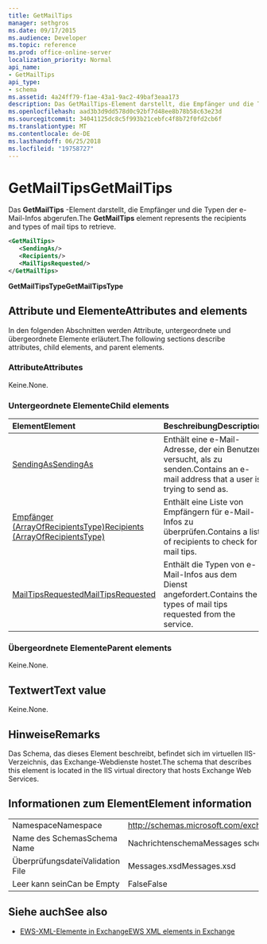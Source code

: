 ```yaml
---
title: GetMailTips
manager: sethgros
ms.date: 09/17/2015
ms.audience: Developer
ms.topic: reference
ms.prod: office-online-server
localization_priority: Normal
api_name:
- GetMailTips
api_type:
- schema
ms.assetid: 4a24ff79-f1ae-43a1-9ac2-49baf3eaa173
description: Das GetMailTips-Element darstellt, die Empfänger und die Typen der e-Mail-Infos abgerufen.
ms.openlocfilehash: aad3b3d9dd578d0c92bf7d48ee8b78b58c63e23d
ms.sourcegitcommit: 34041125dc8c5f993b21cebfc4f8b72f0fd2cb6f
ms.translationtype: MT
ms.contentlocale: de-DE
ms.lasthandoff: 06/25/2018
ms.locfileid: "19758727"
---
```

# <a name="getmailtips"></a><span data-ttu-id="ce0af-103">GetMailTips</span><span class="sxs-lookup"><span data-stu-id="ce0af-103">GetMailTips</span></span>

<span data-ttu-id="ce0af-104">Das **GetMailTips** -Element darstellt, die Empfänger und die Typen der e-Mail-Infos abgerufen.</span><span class="sxs-lookup"><span data-stu-id="ce0af-104">The **GetMailTips** element represents the recipients and types of mail tips to retrieve.</span></span> 
  
```XML
<GetMailTips>
   <SendingAs/>
   <Recipients/>
   <MailTipsRequested/>
</GetMailTips>
```

 <span data-ttu-id="ce0af-105">**GetMailTipsType**</span><span class="sxs-lookup"><span data-stu-id="ce0af-105">**GetMailTipsType**</span></span>
## <a name="attributes-and-elements"></a><span data-ttu-id="ce0af-106">Attribute und Elemente</span><span class="sxs-lookup"><span data-stu-id="ce0af-106">Attributes and elements</span></span>

<span data-ttu-id="ce0af-107">In den folgenden Abschnitten werden Attribute, untergeordnete und übergeordnete Elemente erläutert.</span><span class="sxs-lookup"><span data-stu-id="ce0af-107">The following sections describe attributes, child elements, and parent elements.</span></span>
  
### <a name="attributes"></a><span data-ttu-id="ce0af-108">Attribute</span><span class="sxs-lookup"><span data-stu-id="ce0af-108">Attributes</span></span>

<span data-ttu-id="ce0af-109">Keine.</span><span class="sxs-lookup"><span data-stu-id="ce0af-109">None.</span></span>
  
### <a name="child-elements"></a><span data-ttu-id="ce0af-110">Untergeordnete Elemente</span><span class="sxs-lookup"><span data-stu-id="ce0af-110">Child elements</span></span>

|<span data-ttu-id="ce0af-111">**Element**</span><span class="sxs-lookup"><span data-stu-id="ce0af-111">**Element**</span></span>|<span data-ttu-id="ce0af-112">**Beschreibung**</span><span class="sxs-lookup"><span data-stu-id="ce0af-112">**Description**</span></span>|
|:-----|:-----|
|[<span data-ttu-id="ce0af-113">SendingAs</span><span class="sxs-lookup"><span data-stu-id="ce0af-113">SendingAs</span></span>](sendingas.md) <br/> |<span data-ttu-id="ce0af-114">Enthält eine e-Mail-Adresse, der ein Benutzer versucht, als zu senden.</span><span class="sxs-lookup"><span data-stu-id="ce0af-114">Contains an e-mail address that a user is trying to send as.</span></span>  <br/> |
|[<span data-ttu-id="ce0af-115">Empfänger (ArrayOfRecipientsType)</span><span class="sxs-lookup"><span data-stu-id="ce0af-115">Recipients (ArrayOfRecipientsType)</span></span>](recipients-arrayofrecipientstype.md) <br/> |<span data-ttu-id="ce0af-116">Enthält eine Liste von Empfängern für e-Mail-Infos zu überprüfen.</span><span class="sxs-lookup"><span data-stu-id="ce0af-116">Contains a list of recipients to check for mail tips.</span></span>  <br/> |
|[<span data-ttu-id="ce0af-117">MailTipsRequested</span><span class="sxs-lookup"><span data-stu-id="ce0af-117">MailTipsRequested</span></span>](mailtipsrequested.md) <br/> |<span data-ttu-id="ce0af-118">Enthält die Typen von e-Mail-Infos aus dem Dienst angefordert.</span><span class="sxs-lookup"><span data-stu-id="ce0af-118">Contains the types of mail tips requested from the service.</span></span>  <br/> |
   
### <a name="parent-elements"></a><span data-ttu-id="ce0af-119">Übergeordnete Elemente</span><span class="sxs-lookup"><span data-stu-id="ce0af-119">Parent elements</span></span>

<span data-ttu-id="ce0af-120">Keine.</span><span class="sxs-lookup"><span data-stu-id="ce0af-120">None.</span></span>
  
## <a name="text-value"></a><span data-ttu-id="ce0af-121">Textwert</span><span class="sxs-lookup"><span data-stu-id="ce0af-121">Text value</span></span>

<span data-ttu-id="ce0af-122">Keine.</span><span class="sxs-lookup"><span data-stu-id="ce0af-122">None.</span></span>
  
## <a name="remarks"></a><span data-ttu-id="ce0af-123">Hinweise</span><span class="sxs-lookup"><span data-stu-id="ce0af-123">Remarks</span></span>

<span data-ttu-id="ce0af-124">Das Schema, das dieses Element beschreibt, befindet sich im virtuellen IIS-Verzeichnis, das Exchange-Webdienste hostet.</span><span class="sxs-lookup"><span data-stu-id="ce0af-124">The schema that describes this element is located in the IIS virtual directory that hosts Exchange Web Services.</span></span>
  
## <a name="element-information"></a><span data-ttu-id="ce0af-125">Informationen zum Element</span><span class="sxs-lookup"><span data-stu-id="ce0af-125">Element information</span></span>

|||
|:-----|:-----|
|<span data-ttu-id="ce0af-126">Namespace</span><span class="sxs-lookup"><span data-stu-id="ce0af-126">Namespace</span></span>  <br/> |http://schemas.microsoft.com/exchange/services/2006/messages  <br/> |
|<span data-ttu-id="ce0af-127">Name des Schemas</span><span class="sxs-lookup"><span data-stu-id="ce0af-127">Schema Name</span></span>  <br/> |<span data-ttu-id="ce0af-128">Nachrichtenschema</span><span class="sxs-lookup"><span data-stu-id="ce0af-128">Messages schema</span></span>  <br/> |
|<span data-ttu-id="ce0af-129">Überprüfungsdatei</span><span class="sxs-lookup"><span data-stu-id="ce0af-129">Validation File</span></span>  <br/> |<span data-ttu-id="ce0af-130">Messages.xsd</span><span class="sxs-lookup"><span data-stu-id="ce0af-130">Messages.xsd</span></span>  <br/> |
|<span data-ttu-id="ce0af-131">Leer kann sein</span><span class="sxs-lookup"><span data-stu-id="ce0af-131">Can be Empty</span></span>  <br/> |<span data-ttu-id="ce0af-132">False</span><span class="sxs-lookup"><span data-stu-id="ce0af-132">False</span></span>  <br/> |
   
## <a name="see-also"></a><span data-ttu-id="ce0af-133">Siehe auch</span><span class="sxs-lookup"><span data-stu-id="ce0af-133">See also</span></span>



- [<span data-ttu-id="ce0af-134">EWS-XML-Elemente in Exchange</span><span class="sxs-lookup"><span data-stu-id="ce0af-134">EWS XML elements in Exchange</span></span>](ews-xml-elements-in-exchange.md)

